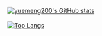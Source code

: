 [![yuemeng200's GitHub stats](https://github-readme-stats.vercel.app/api?username=yuemeng200&count_private=true&show_icons=true)](https://yuemeng200.github.io/)
<br/><br/>
[![Top Langs](https://github-readme-stats.vercel.app/api/top-langs/?username=yuemeng200&layout=compact&exclude_repo=yuemeng200.github.io)](https://yuemeng200.github.io/)
